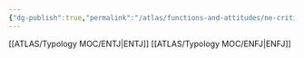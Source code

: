 ```yaml
---
{"dg-publish":true,"permalink":"/atlas/functions-and-attitudes/ne-critic/"}
---
```



[[ATLAS/Typology MOC/ENTJ\|ENTJ]]
[[ATLAS/Typology MOC/ENFJ\|ENFJ]]
